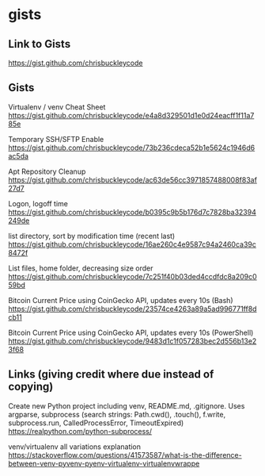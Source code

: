 # gists

## Link to Gists

https://gist.github.com/chrisbuckleycode

## Gists

Virtualenv / venv Cheat Sheet
https://gist.github.com/chrisbuckleycode/e4a8d329501d1e0d24eacff1f11a785e

Temporary SSH/SFTP Enable
https://gist.github.com/chrisbuckleycode/73b236cdeca52b1e5624c1946d6ac5da

Apt Repository Cleanup
https://gist.github.com/chrisbuckleycode/ac63de56cc3971857488008f83af27d7

Logon, logoff time
https://gist.github.com/chrisbuckleycode/b0395c9b5b176d7c7828ba32394249de

list directory, sort by modification time (recent last)
https://gist.github.com/chrisbuckleycode/16ae260c4e9587c94a2460ca39c8472f

List files, home folder, decreasing size order
https://gist.github.com/chrisbuckleycode/7c251f40b03ded4ccdfdc8a209c059bd

Bitcoin Current Price using CoinGecko API, updates every 10s (Bash)
https://gist.github.com/chrisbuckleycode/23574ce4263a89a5ad996771ff8dcb11

Bitcoin Current Price using CoinGecko API, updates every 10s (PowerShell)
https://gist.github.com/chrisbuckleycode/9483d1c1f057283bec2d556b13e23f68

## Links (giving credit where due instead of copying)

Create new Python project including venv, README.md, .gitignore. Uses argparse, subprocess
(search strings: Path.cwd(), .touch(), f.write, subprocess.run, CalledProcessError, TimeoutExpired)
https://realpython.com/python-subprocess/

venv/virtualenv all variations explanation
https://stackoverflow.com/questions/41573587/what-is-the-difference-between-venv-pyvenv-pyenv-virtualenv-virtualenvwrappe

